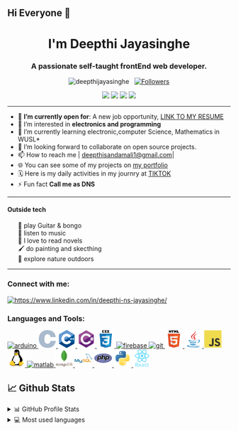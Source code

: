 ## Hi Everyone 👋

<h1 align="center"> I'm Deepthi Jayasinghe</h1>
<h3 align="center">A passionate self-taught frontEnd web developer.</h3>


<p align="center"> <img src="https://komarev.com/ghpvc/?username=deepthijayasinghe&label=Profile%20views&color=0e75b6&style=flat" alt="deepthijayasinghe" /> 
&nbsp;
  <a href="https://github.com/deepthijayasinghe?tab=followers">
    <img src="https://img.shields.io/github/followers/deepthijayasinghe?style=social" alt="Followers" />
  </a>
</p>
<p align="center">
<img src="https://img.shields.io/badge/Age-28-blue" />
  <img src="https://img.shields.io/badge/Focus-Frontend Developing-brightgreen" />
  <img src="https://img.shields.io/badge/Lives-Sri Lanka-success" />
  <img src="https://img.shields.io/badge/Languages-English%20%26%20Sinhala-brightgreen" />
</p>

---

- 🤔 <b>I’m currently open for</b>: A new job opportunity, <a href="https://drive.google.com/file/d/1vecS0zaICUDKk6-9gPBVj85P394bwUxH/view" target="_blank">LINK TO MY RESUME</a>
- 👀 I’m interested in **electronics and programming**
- 🌱 I’m currently learning electronic,computer Science, Mathematics in WUSL*
- 👯 I’m looking forward to collaborate on open source projects.
- 📫 How to reach me | deepthisandamali1@gmail.com| 
- 🌐 You can see some of my projects on [my portfolio](https://sites.google.com/view/deepthi-jayasinghe/home?authuser=)
- 🗓️ Here is my daily activities in my journry at <a href="https://drive.google.com/file/d/1vecS0zaICUDKk6-9gPBVj85P394bwUxH/view" target="_blank">TIKTOK</a>
- ⚡ Fun fact **Call me as DNS**

---
<h4>Outside tech</h4>
<ul style="list-style-type:none;">
  <li>🎸 play Guitar & bongo</li>
  <li>🎵 listen to music</li>
  <li>📖 I love to read novels</li>
  <li>🖌️ do painting and skecthing</li>
  <li>🌴 explore nature outdoors</li>
</ul>  
  

---

<h3 align="left">Connect with me:</h3>
<p align="left">
<a href="https://www.linkedin.com/in/deepthi-ns-jayasinghe/" target="blank"><img align="center" src="https://raw.githubusercontent.com/rahuldkjain/github-profile-readme-generator/master/src/images/icons/Social/linked-in-alt.svg" alt="https://www.linkedin.com/in/deepthi-ns-jayasinghe/" height="30" width="40" /></a>
</p>

<h3 align="left">Languages and Tools:</h3>
<p align="left"> <a href="https://www.arduino.cc/" target="_blank" rel="noreferrer"> <img src="https://cdn.worldvectorlogo.com/logos/arduino-1.svg" alt="arduino" width="40" height="40"/> </a> <a href="https://www.cprogramming.com/" target="_blank" rel="noreferrer"> <img src="https://raw.githubusercontent.com/devicons/devicon/master/icons/c/c-original.svg" alt="c" width="40" height="40"/> </a> <a href="https://www.w3schools.com/cpp/" target="_blank" rel="noreferrer"> <img src="https://raw.githubusercontent.com/devicons/devicon/master/icons/cplusplus/cplusplus-original.svg" alt="cplusplus" width="40" height="40"/> </a> <a href="https://www.w3schools.com/cs/" target="_blank" rel="noreferrer"> <img src="https://raw.githubusercontent.com/devicons/devicon/master/icons/csharp/csharp-original.svg" alt="csharp" width="40" height="40"/> </a> <a href="https://www.w3schools.com/css/" target="_blank" rel="noreferrer"> <img src="https://raw.githubusercontent.com/devicons/devicon/master/icons/css3/css3-original-wordmark.svg" alt="css3" width="40" height="40"/> </a> <a href="https://firebase.google.com/" target="_blank" rel="noreferrer"> <img src="https://www.vectorlogo.zone/logos/firebase/firebase-icon.svg" alt="firebase" width="40" height="40"/> </a> <a href="https://git-scm.com/" target="_blank" rel="noreferrer"> <img src="https://www.vectorlogo.zone/logos/git-scm/git-scm-icon.svg" alt="git" width="40" height="40"/> </a> <a href="https://www.w3.org/html/" target="_blank" rel="noreferrer"> <img src="https://raw.githubusercontent.com/devicons/devicon/master/icons/html5/html5-original-wordmark.svg" alt="html5" width="40" height="40"/> </a> <a href="https://www.java.com" target="_blank" rel="noreferrer"> <img src="https://raw.githubusercontent.com/devicons/devicon/master/icons/java/java-original.svg" alt="java" width="40" height="40"/> </a> <a href="https://developer.mozilla.org/en-US/docs/Web/JavaScript" target="_blank" rel="noreferrer"> <img src="https://raw.githubusercontent.com/devicons/devicon/master/icons/javascript/javascript-original.svg" alt="javascript" width="40" height="40"/> </a> <a href="https://www.linux.org/" target="_blank" rel="noreferrer"> <img src="https://raw.githubusercontent.com/devicons/devicon/master/icons/linux/linux-original.svg" alt="linux" width="40" height="40"/> </a> <a href="https://www.mathworks.com/" target="_blank" rel="noreferrer"> <img src="https://upload.wikimedia.org/wikipedia/commons/2/21/Matlab_Logo.png" alt="matlab" width="40" height="40"/> </a> <a href="https://www.mongodb.com/" target="_blank" rel="noreferrer"> <img src="https://raw.githubusercontent.com/devicons/devicon/master/icons/mongodb/mongodb-original-wordmark.svg" alt="mongodb" width="40" height="40"/> </a> <a href="https://www.mysql.com/" target="_blank" rel="noreferrer"> <img src="https://raw.githubusercontent.com/devicons/devicon/master/icons/mysql/mysql-original-wordmark.svg" alt="mysql" width="40" height="40"/> </a> <a href="https://www.php.net" target="_blank" rel="noreferrer"> <img src="https://raw.githubusercontent.com/devicons/devicon/master/icons/php/php-original.svg" alt="php" width="40" height="40"/> </a> <a href="https://www.python.org" target="_blank" rel="noreferrer"> <img src="https://raw.githubusercontent.com/devicons/devicon/master/icons/python/python-original.svg" alt="python" width="40" height="40"/> </a> <a href="https://reactjs.org/" target="_blank" rel="noreferrer"> <img src="https://raw.githubusercontent.com/devicons/devicon/master/icons/react/react-original-wordmark.svg" alt="react" width="40" height="40"/> </a> </p>

## 📈 Github Stats

<!-- https://github.com/anuraghazra/github-readme-stats -->
<details>
  <summary>📊 GitHub Profile Stats</summary>
  <br/>
  <a href="https://github.com/anuraghazra/github-readme-stats"><img alt="DeepthiJayasinghe's Github Stats" src="https://github-readme-stats.vercel.app/api?username=DeepthiJayasinghe&show_icons=true&count_private=true&hide=" /></a>
</details>

<details> 
  <summary>💻 Most used languages</summary>
  <br/>
  <a href="https://github.com/DeepthiJayasinghe/github-readme-stats"><img alt="DeepthiJayasinghe's Top Languages" src="https://github-readme-stats.vercel.app/api/top-langs/?username=DeepthiJayasinghe&langs_count=10&layout=compact#" /></a>
  <br/>
  <b>Note:</b> This chart is only a metric of which languages my public code on GitHub consists of and does not reflect my experience or skill level.
</details>



